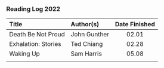 ### Reading Log 2022

| Title                                 | Author(s)                       | Date Finished |
| :------------------------------------ | :------------------------------ | :-----------: |
| Death Be Not Proud                    | John Gunther                    | 02.01         |
| Exhalation: Stories                   | Ted Chiang                      | 02.28         |
| Waking Up                             | Sam Harris                      | 05.08         |
|                                       |                                 |               |
